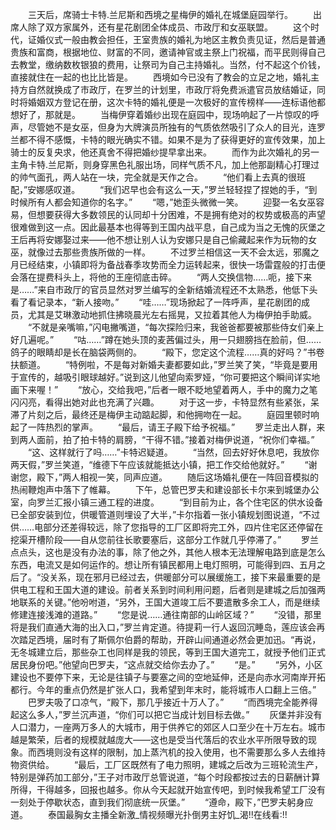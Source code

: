 　　三天后，席骑士卡特.兰尼斯和西境之星梅伊的婚礼在城堡庭园举行。
　　出席人除了双方家属外，还有星花剧团全体成员、市政厅和女巫联盟。
　　这个时代，证婚仪式一般由教会担任，王室贵族的婚礼为地区主教负责见证，然后是普通贵族和富商，根据地位、财富的不同，邀请神官或主祭上门祝福，而平民则得自己去教堂，缴纳数枚银狼的费用，让祭司为自己主持婚礼。当然，付不起这个价钱，直接就住在一起的也比比皆是。
　　西境如今已没有了教会的立足之地，婚礼主持方自然就换成了市政厅，在罗兰的计划里，市政厅将免费派遣官员放结婚证，同时将婚姻双方登记在册，这次卡特的婚礼便是一次极好的宣传榜样——连标语他都想好了，那就是。
　　当梅伊穿着婚纱出现在庭园中，现场响起了一片惊叹的呼声，尽管她不是女巫，但身为大牌演员所独有的气质依然吸引了众人的目光，连罗兰都不得不感慨，卡特的眼光确实不错。如果不是为了获得更好的宣传效果，加上骑士的反复央求，他还真舍不得把婚纱提早拿出来。
　　而作为此次婚礼的另一主角卡特.兰尼斯，则身穿黑色礼服出场，同样气质不凡，加上他那副精心打理过的帅气面孔，两人站在一块，完全就是天作之合。
　　“他们看上去真的很班配，”安娜感叹道。
　　“我们迟早也会有这么一天，”罗兰轻轻捏了捏她的手，“到时候所有人都会知道你的名字。”
　　“嗯，”她歪头微微一笑。
　　迎娶一名女巫容易，但想要获得大多数领民的认同却十分困难，不是拥有绝对的权势或极高的声望很难做到这一点。因此最基本也得等到王国内战平息，自己成为当之无愧的灰堡之王后再将安娜娶过来——他不想让别人认为安娜只是自己偷藏起来作为玩物的女巫，就像过去那些贵族所做的一样。
　　不过罗兰相信这一天不会太远，邪魔之月已经结束，小镇即将为备战春季攻势而全力运转起来，很快一场雷霆般的打击便会落在提费科头上，将他的王座彻底击碎。
　　“两人交换信物……呃，接下来是……”来自市政厅的官员显然对罗兰编写的全新结婚流程还不太熟悉，他低下头看了看记录本，“新人接吻。”
　　“哇……”现场掀起了一阵呼声，星花剧团的成员，尤其是艾琳激动地抓住拂晓晨光左右摇晃，又拉着其他人为梅伊拍手助威。
　　“不就是亲嘴嘛，”闪电撇嘴道，“每次探险归来，我爸爸都要被那些侍女们亲上好几遍呢。”
　　“咕……”蹲在她头顶的麦茜偏过头，用一只翅膀挡在脸前，但……鸽子的眼睛却是长在脑袋两侧的。
　　“殿下，您定这个流程……真的好吗？”书卷扶额道。
　　“特例啦，不是每对新婚夫妻都要如此，”罗兰笑了笑，“毕竟是要用于宣传的，越吸引眼球越好。”说到这儿他望向索罗娅，“你可要把这个瞬间详实地画下来喔！”
　　“放心，交给我吧，”后者一眼不眨地望着两人，手中的魔力之笔闪闪亮，看得出她对此也充满了兴趣。
　　对于这一步，卡特显然有些紧张，呆滞了片刻之后，最终还是梅伊主动踮起脚，和他拥吻在一起。
　　庭园里顿时响起了一阵热烈的掌声。
　　“最后，请王子殿下给予祝福。”
　　罗兰走出人群，来到两人面前，拍了拍卡特的肩膀，“干得不错。”接着对梅伊说道，“祝你们幸福。”
　　“这、这样就行了吗……”卡特迟疑道。
　　“当然，回去好好休息吧，我放你两天假，”罗兰笑道，“维德下午应该就能抵达小镇，把工作交给他就好。”
　　“谢谢您，殿下，”两人相视一笑，同声应道。
　　随后这场婚礼便在一阵回音模拟的热闹鞭炮声中落下了帷幕。
　　下午，总管巴罗夫和建设部长卡尔来到城堡办公室，向罗兰汇报小镇三通工程的进度。
　　“到目前为止，各个住宅区的供水设备已全部安装到位，供暖管道则埋设了大半，”卡尔指着一张小镇规划图说道，“不过供……电部分还差得较远，除了您指导的工厂区即将完工外，四片住宅区还停留在挖渠开槽阶段——自从您前往长歌要塞后，这部分工作就几乎停滞了。”
　　罗兰点点头，这也是没有办法的事，除了他之外，其他人根本无法理解电路到底是怎么东西，电流又是如何运作的。想让所有镇民都用上电灯照明，可能得到四、五月之后了。“没关系，现在邪月已经过去，供暖部分可以展缓施工，接下来最重要的是供电工程和王国大道的建设。前者关系到时间利用问题，后者则是建城之后加强两地联系的关键。”他吩咐道，“另外，王国大道竣工后不要遣散多余工人，而是继续修建连接浅滩的道路。”
　　“您是说……通往南部的山岭区域？”
　　“没错，那里将是我们直通大海的出入口，”罗兰肯定道。待提莉一行人返回沉睡岛，莲应该会再次踏足西境，届时有了斯佩尔伯爵的帮助，开辟山间通道必然会更加迅。“再说，无冬城建立后，那些杂工也同样是我的领民，等到王国大道完工，就授予他们正式居民身份吧。”他望向巴罗夫，“这点就交给你去办了。”
　　“是。”
　　“另外，小区建设也不要停下来，无论是往镇子与要塞之间的空地延伸，还是向赤水河南岸开拓都行。今年的重点仍然是扩张人口，我希望到年末时，能将城市人口翻上三倍。”
　　巴罗夫吸了口凉气，“殿下，那几乎接近十万人了。”
　　“而西境完全能养得起这么多人，”罗兰沉声道，“你们可以把它当成计划目标去做。”
　　灰堡并非没有人口潜力，一座两万多人的大城市，用于供养它的郊区人口至少在十万左右。城市越是繁荣，后者的规模就越庞大——这也是受当代落后的农业水平所限导致的现象。而西境则没有这样的限制，加上蒸汽机的投入使用，也不需要那么多人去维持物资供给。
　　“最后，工厂区既然有了电力照明，建城之后改为三班轮流生产，特别是弹药加工部分，”王子对市政厅总管说道，“每个时段都按过去的日薪酬计算所得，干得越多，回报也越多。你从今天起就开始宣传吧，到时候我希望工厂没有一刻处于停歇状态，直到我们彻底统一灰堡。”
　　“遵命，殿下，”巴罗夫躬身应道。
　　泰国最胸女主播全新激_情视频曝光扑倒男主好饥_渴!!在线看:!!